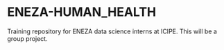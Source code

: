 # ENEZA-HUMAN_HEALTH
Training repository for ENEZA data science interns at ICIPE.
This will be a group project.

